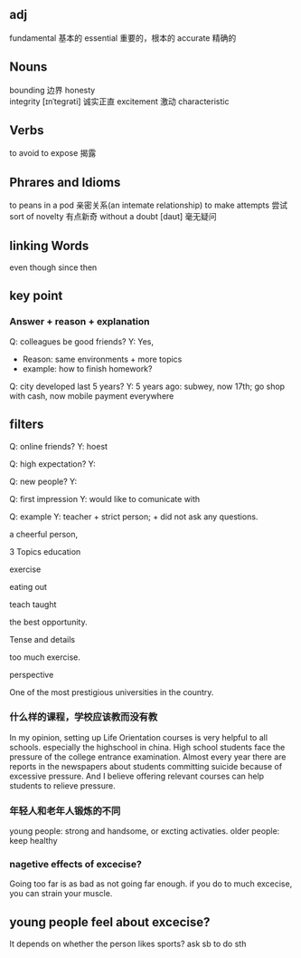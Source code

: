 ## adj
fundamental  基本的
essential    重要的，根本的
accurate    精确的

## Nouns
bounding    边界
honesty     
integrity     [ɪnˈteɡrəti]   诚实正直
excitement     激动
characteristic

## Verbs
to avoid
to expose     揭露

## Phrares and Idioms
to peans in a pod    亲密关系(an intemate relationship)
to make attempts    尝试
sort of novelty     有点新奇
without a doubt     [daʊt]    毫无疑问

## linking Words
even though
since then

## key point
### Answer + reason + explanation

Q: colleagues be good friends?
Y: Yes, 
   - Reason: same environments  +  more topics 
   - example:  how to finish homework?

Q: city developed last 5 years?
Y: 5 years ago: subwey,  now 17th;
   go shop with cash,  now mobile payment everywhere

## filters

Q: online friends?
Y: hoest

Q: high expectation?
Y: 

Q: new people?
Y: 

Q: first impression
Y: would like to comunicate with 

Q: example
Y: teacher + strict person; + did not ask any questions.
   
   a cheerful person,


3 Topics
education


exercise


eating out


teach taught

the best opportunity. 

Tense and details



too much exercise.

perspective

One of the most prestigious universities in the country. 

### 什么样的课程，学校应该教而没有教
In my opinion, setting up Life Orientation courses is very helpful to all schools. especially the highschool in china.
High school students face the pressure of the college entrance examination. Almost every year there are reports in the newspapers about students committing suicide because of excessive pressure.
And I believe offering relevant courses can help students to relieve pressure.


### 年轻人和老年人锻炼的不同
young people:  strong and handsome, or excting activaties.
older people: keep healthy

### nagetive effects of excecise?
Going too far is as bad as not going far enough.
if you do to much excecise, you can strain your muscle.

## young people feel about excecise?
It depends on whether the person likes sports?
ask sb to do sth